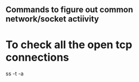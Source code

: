 ## Commands to figure out common network/socket actiivity

# To check all the open tcp connections

ss -t -a
